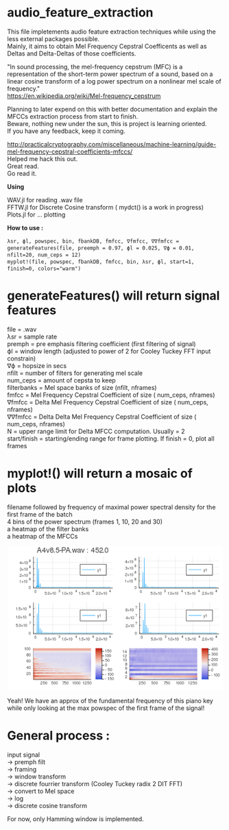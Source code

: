 # audio_feature_extraction


This file impletements audio feature extraction techniques while using the less external packages possible.<br/>
Mainly, it aims to obtain Mel Frequency Cepstral Coefficents as well as Deltas and Delta-Deltas of those coefficients.<br/>

"In sound processing, the mel-frequency cepstrum (MFC) is a representation of the short-term power spectrum of a sound, based on a linear cosine transform of a log power spectrum on a nonlinear mel scale of frequency."<br/>
https://en.wikipedia.org/wiki/Mel-frequency_cepstrum


Planning to later expend on this with better documentation and explain the MFCCs extraction process from start to finish.<br/>
Beware, nothing new under the sun, this is project is learning oriented.<br/>
If you have any feedback, keep it coming. <br/>

http://practicalcryptography.com/miscellaneous/machine-learning/guide-mel-frequency-cepstral-coefficients-mfccs/<br/>
Helped me hack this out.<br/>
Great read.<br/>
Go read it.<br/>

<strong>Using</strong><br/>

   WAV.jl for reading .wav file <br/>
   FFTW.jl for Discrete Cosine transform ( mydct() is a work in progress)<br/>
   Plots.jl for ... plotting <br/>

<strong>How to use :</strong><br/>

    λsr, ϕl, powspec, bin, fbankDB, fmfcc, ∇fmfcc, ∇∇fmfcc = generateFeatures(file, preemph = 0.97, ϕl = 0.025, ∇ϕ = 0.01, nfilt=20, num_ceps = 12)
    myplot!(file, powspec, fbankDB, fmfcc, bin, λsr, ϕl, start=1, finish=0, colors="warm")

    
  #   generateFeatures() will return signal features
  
   file = .wav <br/>
   λsr = sample rate<br/>
   premph = pre emphasis filtering coefficient (first filtering of signal) <br/>
   ϕl = window length (adjusted to power of 2 for Cooley Tuckey FFT input constrain)<br/>
   ∇ϕ = hopsize in secs <br/>
   nfilt = number of filters for generating mel scale <br/>
   num_ceps = amount of cepsta to keep<br/>
   filterbanks = Mel space banks of size (nfilt, nframes)<br/>
   fmfcc = Mel Frequency Cepstral Coefficient of size ( num_ceps, nframes)<br/>
   ∇fmfcc = Delta Mel Frequency Cepstral Coefficient of size ( num_ceps, nframes)<br/>
   ∇∇fmfcc = Delta Delta Mel Frequency Cepstral Coefficient of size ( num_ceps, nframes)<br/>
   N = upper range limit for Delta MFCC computation. Usually = 2 <br/>
   start/finish = starting/ending range for frame plotting. If finish = 0, plot all frames<br/>
   
 #   myplot!() will return a mosaic of plots
   filename followed by frequency of maximal power spectral density for the first frame of the batch<br/>
   4 bins of the power spectrum (frames 1, 10, 20 and 30)<br/>
   a heatmap of the filter banks<br/>
   a heatmap of the MFCCs<br/>
   
   ![image info](./output.png)

Yeah! We have an approx of the fundamental frequency of this piano key while only looking at the max powspec of the first frame of the signal!

  #  General process :
   input signal <br/>
        -> premph filt <br/>
        -> framing <br/>
        -> window transform <br/>
        -> discrete fourrier transform (Cooley Tuckey radix 2 DIT FFT) <br/>
        -> convert to Mel space <br/>
        -> log <br/>
        -> discrete cosine transform<br/>

   For now, only Hamming window is implemented.

